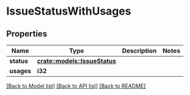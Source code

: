 # IssueStatusWithUsages

## Properties

Name | Type | Description | Notes
------------ | ------------- | ------------- | -------------
**status** | [**crate::models::IssueStatus**](IssueStatus.md) |  | 
**usages** | **i32** |  | 

[[Back to Model list]](../README.md#documentation-for-models) [[Back to API list]](../README.md#documentation-for-api-endpoints) [[Back to README]](../README.md)


